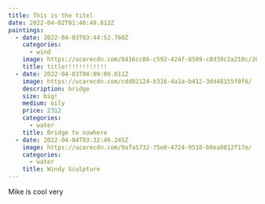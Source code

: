```yaml
---
title: This is the titel
date: 2022-04-02T01:40:49.812Z
paintings:
  - date: 2022-04-03T03:44:52.760Z
    categories:
      - wind
    image: https://ucarecdn.com/8416cc86-c592-424f-8509-c8d39c2a210c/20220327_124917.jpg
    title: title!!!!!!!!!!!!
  - date: 2022-04-03T04:09:00.011Z
    image: https://ucarecdn.com/cdd02124-b316-4a1a-b412-3dd48155f0f6/
    description: bridge
    size: big!
    medium: oily
    price: 2312
    categories:
      - water
    title: Bridge to nowhere
  - date: 2022-04-04T03:32:46.245Z
    image: https://ucarecdn.com/9afa5732-75e0-4724-9518-b0ea0812f17e/
    categories:
      - water
    title: Windy Sculpture
---
```

Mike is cool very